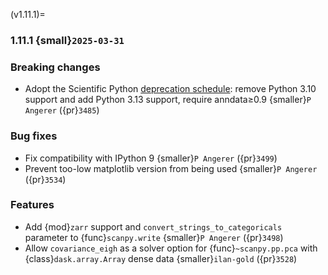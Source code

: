 (v1.11.1)=
### 1.11.1 {small}`2025-03-31`

### Breaking changes

- Adopt the Scientific Python [deprecation schedule](https://scientific-python.org/specs/spec-0000/):
  remove Python 3.10 support and add Python 3.13 support, require anndata≥0.9 {smaller}`P Angerer` ({pr}`3485`)

### Bug fixes

- Fix compatibility with IPython 9 {smaller}`P Angerer` ({pr}`3499`)
- Prevent too-low matplotlib version from being used {smaller}`P Angerer` ({pr}`3534`)

### Features

- Add {mod}`zarr` support and `convert_strings_to_categoricals` parameter to {func}`scanpy.write` {smaller}`P Angerer` ({pr}`3498`)
- Allow `covariance_eigh` as a solver option for {func}`~scanpy.pp.pca` with {class}`dask.array.Array` dense data {smaller}`ilan-gold` ({pr}`3528`)

